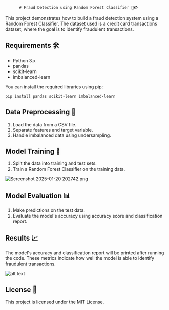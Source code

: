           # Fraud Detection using Random Forest Classifier 🌲💳

This project demonstrates how to build a fraud detection system using a Random Forest Classifier. The dataset used is a credit card transactions dataset, where the goal is to identify fraudulent transactions.

## Requirements 🛠️

- Python 3.x
- pandas
- scikit-learn
- imbalanced-learn

You can install the required libraries using pip:

```bash
pip install pandas scikit-learn imbalanced-learn
```

## Data Preprocessing 🧹

1. Load the data from a CSV file.
2. Separate features and target variable.
3. Handle imbalanced data using undersampling.

## Model Training 🚀

1. Split the data into training and test sets.
2. Train a Random Forest Classifier on the training data.

![Screenshot 2025-01-20 202742.png](<Screenshot 2025-01-20 202742-1.png>)

## Model Evaluation 📊

1. Make predictions on the test data.
2. Evaluate the model's accuracy using accuracy score and classification report.

## Results 📈

The model's accuracy and classification report will be printed after running the code. These metrics indicate how well the model is able to identify fraudulent transactions.

![alt text](<Screenshot 2025-01-20 202833-1.png>)

## License 📄

This project is licensed under the MIT License.
